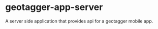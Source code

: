 geotagger-app-server
====================

A server side application that provides api for a geotagger mobile app.

